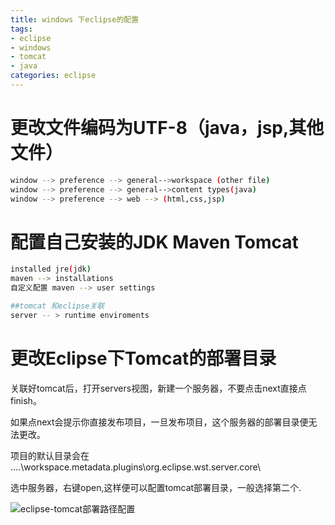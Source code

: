 ```yaml
---
title: windows 下eclipse的配置
tags:
- eclipse
- windows 
- tomcat
- java
categories: eclipse
---
```

# 更改文件编码为UTF-8（java，jsp,其他文件）
```bash
window --> preference --> general-->workspace (other file)
window --> preference --> general-->content types(java)
window --> preference --> web --> (html,css,jsp)
```
# 配置自己安装的JDK Maven Tomcat
```bash
installed jre(jdk)
maven --> installations 
自定义配置 maven --> user settings

##tomcat 和eclipse关联
server -- > runtime enviroments
```
# 更改Eclipse下Tomcat的部署目录
关联好tomcat后，打开servers视图，新建一个服务器，不要点击next直接点finish。

如果点next会提示你直接发布项目，一旦发布项目，这个服务器的部署目录便无法更改。

项目的默认目录会在  ....\workspace\.metadata\.plugins\org.eclipse.wst.server.core\

选中服务器，右键open,这样便可以配置tomcat部署目录，一般选择第二个.

![eclipse-tomcat部署路径配置](http://7xs1xb.com1.z0.glb.clouddn.com/20160316-eclipse-tomcat.png)

